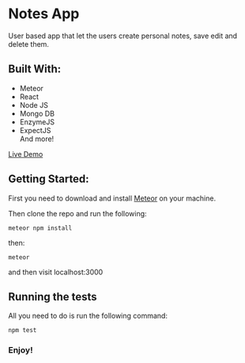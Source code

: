 # Notes App

User based app that let the users create personal notes, save edit and delete them.

## Built With:
<ul>
  <li>Meteor</li>
  <li>React</li>
  <li>Node JS</li>
  <li>Mongo DB</li>
  <li>EnzymeJS</li>
  <li>ExpectJS</li>
  And more!

</ul>

[Live Demo](https://jude2go-notes.herokuapp.com/)


## Getting Started:
First you need to download and install [Meteor](https://www.meteor.com/) on your machine.

Then clone the repo and run the following:

```
meteor npm install
```
then:
```
meteor
```
and then visit localhost:3000

## Running the tests

All you need to do is run the following command:
```
npm test
```


### Enjoy!
